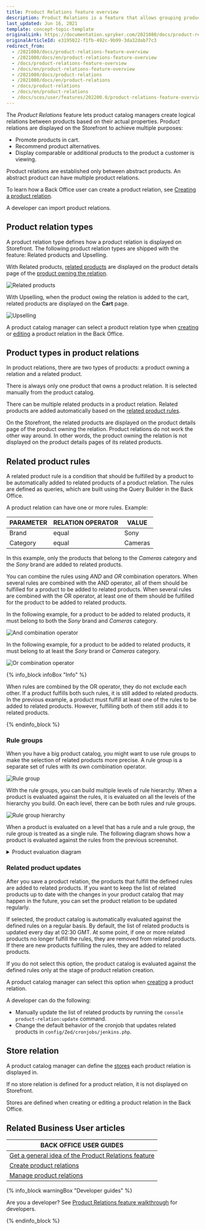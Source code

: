 ```yaml
---
title: Product Relations feature overview
description: Product Relations is a feature that allows grouping products by attributes for easier navigation and accessibility.
last_updated: Jun 16, 2021
template: concept-topic-template
originalLink: https://documentation.spryker.com/2021080/docs/product-relations-feature-overview
originalArticleId: e3195022-f1fb-492c-9b99-3da32dab77c3
redirect_from:
  - /2021080/docs/product-relations-feature-overview
  - /2021080/docs/en/product-relations-feature-overview
  - /docs/product-relations-feature-overview
  - /docs/en/product-relations-feature-overview
  - /2021080/docs/product-relations
  - /2021080/docs/en/product-relations
  - /docs/product-relations
  - /docs/en/product-relations
  - /docs/scos/user/features/202200.0/product-relations-feature-overview.html
---
```


The _Product Relations_ feature lets product catalog managers create logical relations between products based on their actual properties. Product relations are displayed on the Storefront to achieve multiple purposes:
* Promote products in cart.
* Recommend product alternatives.
* Display comparable or additional products to the product a customer is viewing.

Product relations are established only between abstract products. An abstract product can have multiple product relations.

To learn how a Back Office user can create a product relation, see [Creating a product relation](/docs/scos/user/back-office-user-guides/{{page.version}}/merchandising/product-relations/create-product-relations.html).

A developer can import<!-- link to new import page --> product relations.

## Product relation types

A product relation type defines how a product relation is displayed on Storefront. The following product relation types are shipped with the feature: Related products and Upselling.

With Related products, [related products](#product-types-in-product-relations) are displayed on the product details page of the [product owning the relation](#product-types-in-product-relations).

![Related products](https://spryker.s3.eu-central-1.amazonaws.com/docs/Features/Product+Management/Product+Relations/Product+Relations+Feature+Overview/202006.0/related-products.gif)

With Upselling, when the product owing the relation is added to the cart, related products are displayed on the **Cart** page.

![Upselling](https://spryker.s3.eu-central-1.amazonaws.com/docs/Features/Product+Management/Product+Relations/Product+Relations+Feature+Overview/202006.0/Upselling.gif)

A product catalog manager can select a product relation type when [creating](/docs/scos/user/back-office-user-guides/{{page.version}}/merchandising/product-relations/create-product-relations.html) or [editing](/docs/scos/user/back-office-user-guides/{{page.version}}/merchandising/product-relations/edit-product-relations.html) a product relation in the Back Office.

## Product types in product relations

In product relations, there are two types of products: a product owning a relation and a related product.

There is always only one product that owns a product relation. It is selected manually from the product catalog.

There can be multiple related products in a product relation. Related products are added automatically based on the [related product rules](#related-product-rules).

On the Storefront, the related products are displayed on the product details page of the product owning the relation. Product relations do not work the other way around. In other words, the product owning the relation is not displayed on the product details pages of its related products.

## Related product rules

A related product rule is a condition that should be fulfilled by a product to be automatically added to related products of a product relation. The rules are defined as queries, which are built using the Query Builder in the Back Office.

A product relation can have one or more rules. Example:

| PARAMETER | RELATION OPERATOR | VALUE |
| --- | --- | --- |
| Brand | equal | Sony |
| Category | equal | Cameras |

In this example, only the products that belong to the *Cameras* category and the *Sony* brand are added to related products.

You can combine the rules using *AND* and *OR* combination operators. When several rules are combined with the AND operator, all of them should be fulfilled for a product to be added to related products. When several rules are combined with the OR operator, at least one of them should be fulfilled for the product to be added to related products.

In the following example, for a product to be added to related products, it must belong to both the *Sony* brand and *Cameras* category.

![And combination operator](https://spryker.s3.eu-central-1.amazonaws.com/docs/Features/Product+Management/Product+Relations/Product+Relations+Feature+Overview/202006.0/and-combination-operator.png)

In the following example, for a product to be added to related products, it must belong to at least the *Sony* brand or *Cameras* category.

![Or combination operator](https://spryker.s3.eu-central-1.amazonaws.com/docs/Features/Product+Management/Product+Relations/Product+Relations+Feature+Overview/202006.0/or-combination-operator.png)

{% info_block infoBox "Info" %}

When rules are combined by the OR operator, they do not exclude each other. If a product fulfills both such rules, it is still added to related products. In the previous example, a product must fulfill at least one of the rules to be added to related products. However, fulfilling both of them still adds it to related products.

{% endinfo_block %}

### Rule groups

When you have a big product catalog, you might want to use rule groups to make the selection of related products more precise. A rule group is a separate set of rules with its own combination operator.

![Rule group]( https://spryker.s3.eu-central-1.amazonaws.com/docs/Features/Product+Management/Product+Relations/Product+Relations+Feature+Overview/202006.0/rule-group.png)

With the rule groups, you can build multiple levels of rule hierarchy. When a product is evaluated against the rules, it is evaluated on all the levels of the hierarchy you build. On each level, there can be both rules and rule groups.

![Rule group hierarchy](https://spryker.s3.eu-central-1.amazonaws.com/docs/Features/Product+Management/Product+Relations/Product+Relations+Feature+Overview/202006.0/rule-group-hierarchy.png)

When a product is evaluated on a level that has a rule and a rule group, the rule group is treated as a single rule. The following diagram shows how a product is evaluated against the rules from the previous screenshot.

<details><summary markdown='span'>Product evaluation diagram</summary>

![product-relation-rule-hierarchy](https://confluence-connect.gliffy.net/embed/image/04eed8c7-8608-472f-8c74-9510d2449487.png?utm_medium=live&utm_source=custom)

</details>

### Related product updates

After you save a product relation, the products that fulfill the defined rules are added to related products. If you want to keep the list of related products up to date with the changes in your product catalog that may happen in the future, you can set the product relation to be updated regularly.

If selected, the product catalog is automatically evaluated against the defined rules on a regular basis. By default, the list of related products is updated every day at 02:30 GMT. At some point, if one or more related products no longer fulfill the rules, they are removed from related products. If there are new products fulfilling the rules, they are added to related products.

If you do not select this option, the product catalog is evaluated against the defined rules only at the stage of product relation creation.

A product catalog manager can select this option when [creating](/docs/scos/user/back-office-user-guides/{{page.version}}/merchandising/product-relations/create-product-relations.html) a product relation.

A developer can do the following:

* Manually update the list of related products by running the `console product-relation:update` command.
* Change the default behavior of the cronjob that updates related products in `config/Zed/cronjobs/jenkins.php`.

## Store relation

A product catalog manager can define the [stores](/docs/scos/dev/tutorials-and-howtos/howtos/howto-set-up-multiple-stores.html) each product relation is displayed in.

If no store relation is defined for a product relation, it is not displayed on Storefront.

Stores are defined when creating or editing a product relation in the Back Office.

## Related Business User articles

|BACK OFFICE USER GUIDES|
|---|
| [Get a general idea of the Product Relations feature](/docs/scos/user/features/{{page.version}}/product-rating-and-reviews-feature-overview.html)  |   |
| [Create product relations](/docs/scos/user/back-office-user-guides/{{page.version}}/merchandising/product-relations/create-product-relations.html)  |   |
| [Manage product relations](/docs/scos/user/back-office-user-guides/{{page.version}}/merchandising/product-relations/managing-product-relations.html)  |   |

{% info_block warningBox "Developer guides" %}

Are you a developer? See [Product Relations feature walkthrough](/docs/scos/dev/feature-walkthroughs/{{page.version}}/product-relations-feature-walkthrough/product-relations-feature-walkthrough.html) for developers.

{% endinfo_block %}
